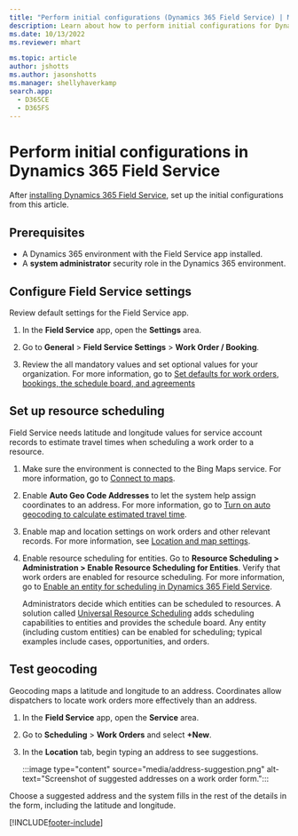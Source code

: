 ```yaml
---
title: "Perform initial configurations (Dynamics 365 Field Service) | MicrosoftDocs"
description: Learn about how to perform initial configurations for Dynamics 365 Field Service.
ms.date: 10/13/2022
ms.reviewer: mhart

ms.topic: article
author: jshotts
ms.author: jasonshotts
ms.manager: shellyhaverkamp
search.app: 
  - D365CE
  - D365FS
---
```


# Perform initial configurations in Dynamics 365 Field Service

After [installing Dynamics 365 Field Service](install-field-service.md), set up the initial configurations from this article.

## Prerequisites

- A Dynamics 365 environment with the Field Service app installed.  
- A **system administrator** security role in the Dynamics 365 environment.

## Configure Field Service settings

Review default settings for the Field Service app.

1. In the **Field Service** app, open the **Settings** area.

1. Go to **General** > **Field Service Settings** > **Work Order / Booking**.

1. Review the all mandatory values and set optional values for your organization. For more information, go to [Set defaults for work orders, bookings, the schedule board, and agreements](configure-default-settings.md)

## Set up resource scheduling

Field Service needs latitude and longitude values for service account records to estimate travel times when scheduling a work order to a resource.

1. Make sure the environment is connected to the Bing Maps service. For more information, go to [Connect to maps](field-service-maps-address-locations.md#connect-to-maps).

1. Enable **Auto Geo Code Addresses** to let the system help assign coordinates to an address. For more information, go to [Turn on auto geocoding to calculate estimated travel time](turn-on-auto-geocoding.md).

1. Enable map and location settings on work orders and other relevant records. For more information, see [Location and map settings](field-service-maps-address-locations.md).

1. Enable resource scheduling for entities. Go to **Resource Scheduling > Administration > Enable Resource Scheduling for Entities**. Verify that work orders are enabled for resource scheduling. For more information, go to [Enable an entity for scheduling in Dynamics 365 Field Service](schedule-new-entity.md).

   Administrators decide which entities can be scheduled to resources. A solution called [Universal Resource Scheduling](universal-resource-scheduling.md) adds scheduling capabilities to entities and provides the schedule board. Any entity (including custom entities) can be enabled for scheduling; typical examples include cases, opportunities, and orders.

## Test geocoding

Geocoding maps a latitude and longitude to an address. Coordinates allow dispatchers to locate work orders more effectively than an address.

1. In the **Field Service** app, open the **Service** area.

1. Go to **Scheduling** > **Work Orders** and select **+New**.

1. In the **Location** tab, begin typing an address to see suggestions.

   :::image type="content" source="media/address-suggestion.png" alt-text="Screenshot of suggested addresses on a work order form.":::

Choose a suggested address and the system fills in the rest of the details in the form, including the latitude and longitude.

[!INCLUDE[footer-include](../includes/footer-banner.md)]
